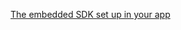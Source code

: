 [The embedded SDK set up in your app](/docs/guides/oie-embedded-common-download-setup-app/aspnet/main/)
